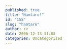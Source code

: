 ```yaml
---
published: true
title: "Hamtaro!"
id: "158"
slug: "hamtaro"
author: rv
date: 2006-12-13 11:03
categories: Uncategorized
---
```

<a href="http://bp0.blogger.com/_RIq3e2nKDHo/RX_eCKUjf1I/AAAAAAAAABI/iFb9OO-2bsQ/s1600-h/IMG_0269.jpg"><img style="display:block;text-align:center;cursor:pointer;margin:0 auto 10px;" src="http://bp0.blogger.com/_RIq3e2nKDHo/RX_eCKUjf1I/AAAAAAAAABI/iFb9OO-2bsQ/s400/IMG_0269.jpg" alt="" border="0" /></a>